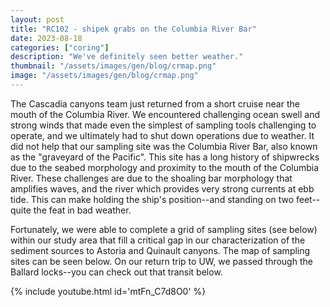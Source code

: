 ```yaml
---
layout: post
title: "RC102 - shipek grabs on the Columbia River Bar"
date: 2023-08-18
categories: ["coring"]
description: "We've definitely seen better weather."
thumbnail: "/assets/images/gen/blog/crmap.png"
image: "/assets/images/gen/blog/crmap.png"
---
```


The Cascadia canyons team just returned from a short cruise near the mouth of the Columbia River. We encountered challenging ocean swell and strong winds that made even the simplest of sampling tools challenging to operate, and we ultimately had to shut down operations due to weather. It did not help that our sampling site was the Columbia River Bar, also known as the "graveyard of the Pacific". This site has a long history of shipwrecks due to the seabed morphology and proximity to the mouth of the Columbia River. These challenges are due to the shoaling bar morphology that amplifies waves, and the river which provides very strong currents at ebb tide. This can make holding the ship's position--and standing on two feet--quite the feat in bad weather.

Fortunately, we were able to complete a grid of sampling sites (see below) within our study area that fill a critical gap in our characterization of the sediment sources to Astoria and Quinault canyons. The map of sampling sites can be seen below. On our return trip to UW, we passed through the Ballard locks--you can check out that transit below.

{% include youtube.html id='mtFn_C7d8O0' %}